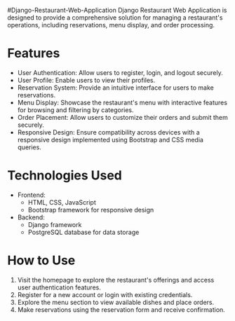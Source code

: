 #Django-Restaurant-Web-Application
Django Restaurant Web Application is designed to provide a comprehensive solution for managing a restaurant's operations, including reservations, menu display, and order processing.

# Features
- User Authentication: Allow users to register, login, and logout securely.
- User Profile: Enable users to view their profiles.
- Reservation System: Provide an intuitive interface for users to make reservations.
- Menu Display: Showcase the restaurant's menu with interactive features for browsing and filtering by categories.
- Order Placement: Allow users to customize their orders and submit them securely.
- Responsive Design: Ensure compatibility across devices with a responsive design implemented using Bootstrap and CSS media queries.

# Technologies Used
- Frontend:
  - HTML, CSS, JavaScript
  - Bootstrap framework for responsive design
- Backend:
  - Django framework
  - PostgreSQL database for data storage

# How to Use
1. Visit the homepage to explore the restaurant's offerings and access user authentication features.
2. Register for a new account or login with existing credentials.
3. Explore the menu section to view available dishes and place orders.
4. Make reservations using the reservation form and receive confirmation.
